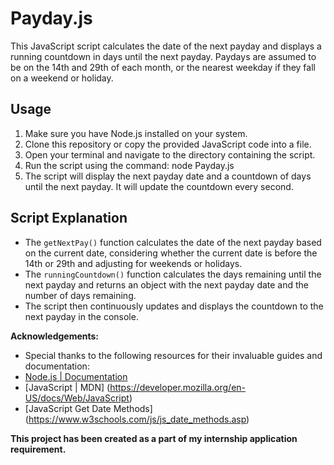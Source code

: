 # Payday.js

This JavaScript script calculates the date of the next payday and displays a running countdown in days until the next payday. Paydays are assumed to be on the 14th and 29th of each month, or the nearest weekday if they fall on a weekend or holiday.

## Usage

1. Make sure you have Node.js installed on your system.
2. Clone this repository or copy the provided JavaScript code into a file.
3. Open your terminal and navigate to the directory containing the script.
4. Run the script using the command:
node Payday.js
5. The script will display the next payday date and a countdown of days until the next payday. It will update the countdown every second.

## Script Explanation

- The `getNextPay()` function calculates the date of the next payday based on the current date, considering whether the current date is before the 14th or 29th and adjusting for weekends or holidays.
- The `runningCountdown()` function calculates the days remaining until the next payday and returns an object with the next payday date and the number of days remaining.
- The script then continuously updates and displays the countdown to the next payday in the console.

**Acknowledgements:**
- Special thanks to the following resources for their invaluable guides and documentation:
- [Node.js | Documentation](https://nodejs.org/en/docs)
- [JavaScript | MDN] (https://developer.mozilla.org/en-US/docs/Web/JavaScript)
- [JavaScript Get Date Methods] (https://www.w3schools.com/js/js_date_methods.asp)

**This project has been created as a part of my internship application requirement.**
  
